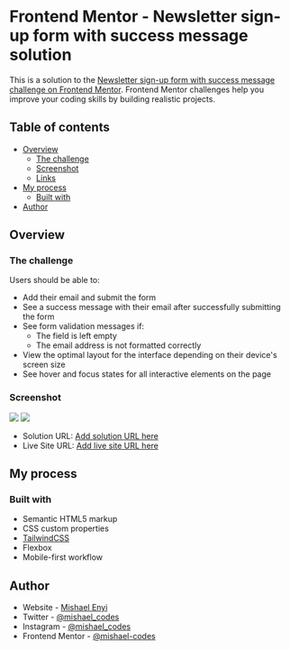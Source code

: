 # Frontend Mentor - Newsletter sign-up form with success message solution

This is a solution to the [Newsletter sign-up form with success message challenge on Frontend Mentor](https://www.frontendmentor.io/challenges/newsletter-signup-form-with-success-message-3FC1AZbNrv). Frontend Mentor challenges help you improve your coding skills by building realistic projects. 

## Table of contents

- [Overview](#overview)
  - [The challenge](#the-challenge)
  - [Screenshot](#screenshot)
  - [Links](#links)
- [My process](#my-process)
  - [Built with](#built-with)
- [Author](#author)

## Overview

### The challenge

Users should be able to:

- Add their email and submit the form
- See a success message with their email after successfully submitting the form
- See form validation messages if:
  - The field is left empty
  - The email address is not formatted correctly
- View the optimal layout for the interface depending on their device's screen size
- See hover and focus states for all interactive elements on the page

### Screenshot

![](./assets/images/completed/desktop-1.png.jpg)
![](./assets/images/completed/desktop-2.png.jpg)


- Solution URL: [Add solution URL here](https://your-solution-url.com)
- Live Site URL: [Add live site URL here](https://your-live-site-url.com)

## My process

### Built with

- Semantic HTML5 markup
- CSS custom properties
- [TailwindCSS](https://tailwindcss.com/)
- Flexbox
- Mobile-first workflow


## Author

- Website - [Mishael Enyi](https://mishaelenyi.netlify.app)
- Twitter - [@mishael_codes](https://x.twitter.com/mishael_codes)
- Instagram - [@mishael_codes](https://www.instagram.com/mishael_codes)
- Frontend Mentor - [@mishael-codes](https://www.frontendmentor.io/profile/mishael-codes)
